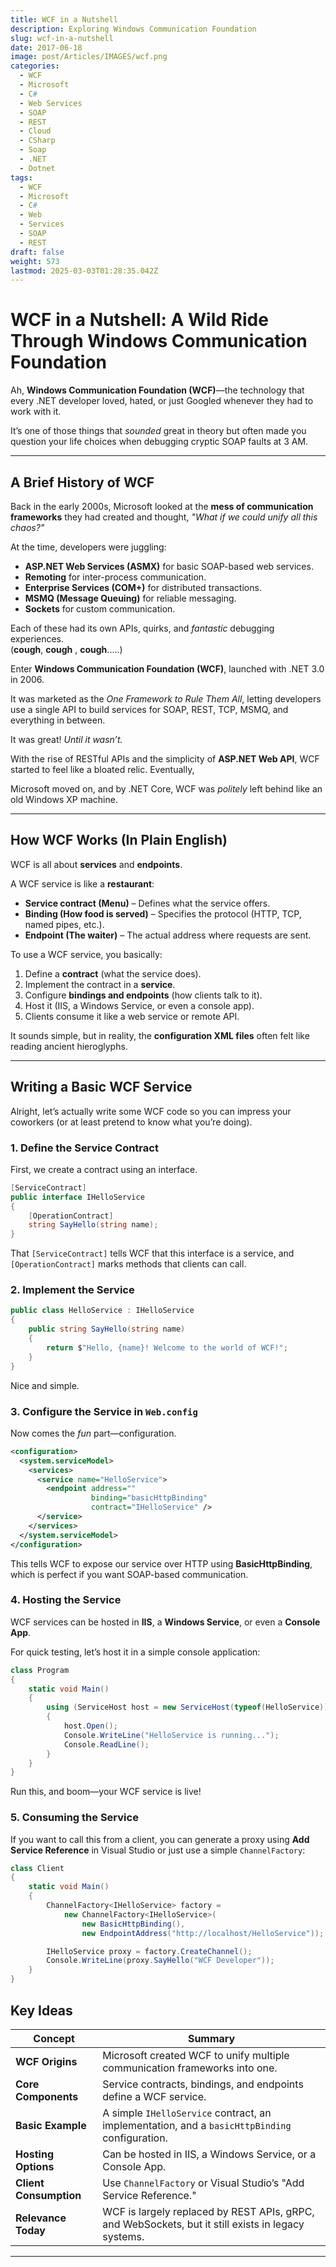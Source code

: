 ```yaml
---
title: WCF in a Nutshell
description: Exploring Windows Communication Foundation
slug: wcf-in-a-nutshell
date: 2017-06-18
image: post/Articles/IMAGES/wcf.png
categories:
  - WCF
  - Microsoft
  - C#
  - Web Services
  - SOAP
  - REST
  - Cloud
  - CSharp
  - Soap
  - .NET
  - Dotnet
tags:
  - WCF
  - Microsoft
  - C#
  - Web
  - Services
  - SOAP
  - REST
draft: false
weight: 573
lastmod: 2025-03-03T01:28:35.042Z
---
```

# WCF in a Nutshell: A Wild Ride Through Windows Communication Foundation

Ah, **Windows Communication Foundation (WCF)**—the technology that every .NET developer loved, hated, or just Googled whenever they had to work with it.

It’s one of those things that *sounded* great in theory but often made you question your life choices when debugging cryptic SOAP faults at 3 AM.

<!-- 
Let’s take a journey through WCF—where it came from, why it exists, and how to actually make it work without losing your sanity.
-->

***

## A Brief History of WCF

Back in the early 2000s, Microsoft looked at the **mess of communication frameworks** they had created and thought, *"What if we could unify all this chaos?"*

At the time, developers were juggling:

* **ASP.NET Web Services (ASMX)** for basic SOAP-based web services.
* **Remoting** for inter-process communication.
* **Enterprise Services (COM+)** for distributed transactions.
* **MSMQ (Message Queuing)** for reliable messaging.
* **Sockets** for custom communication.

Each of these had its own APIs, quirks, and *fantastic* debugging experiences.\
(**cough**, **cough** , **cough**.....)

Enter **Windows Communication Foundation (WCF)**, launched with .NET 3.0 in 2006.

It was marketed as the *One Framework to Rule Them All*, letting developers use a single API to build services for SOAP, REST, TCP, MSMQ, and everything in between.

It was great! *Until it wasn’t.*

With the rise of RESTful APIs and the simplicity of **ASP.NET Web API**, WCF started to feel like a bloated relic. Eventually,

Microsoft moved on, and by .NET Core, WCF was *politely* left behind like an old Windows XP machine.

***

## How WCF Works (In Plain English)

WCF is all about **services** and **endpoints**.

A WCF service is like a **restaurant**:

* **Service contract (Menu)** – Defines what the service offers.
* **Binding (How food is served)** – Specifies the protocol (HTTP, TCP, named pipes, etc.).
* **Endpoint (The waiter)** – The actual address where requests are sent.

To use a WCF service, you basically:

1. Define a **contract** (what the service does).
2. Implement the contract in a **service**.
3. Configure **bindings and endpoints** (how clients talk to it).
4. Host it (IIS, a Windows Service, or even a console app).
5. Clients consume it like a web service or remote API.

It sounds simple, but in reality, the **configuration XML files** often felt like reading ancient hieroglyphs.

***

## Writing a Basic WCF Service

Alright, let’s actually write some WCF code so you can impress your coworkers (or at least pretend to know what you’re doing).

### 1. Define the Service Contract

First, we create a contract using an interface.

```csharp
[ServiceContract]
public interface IHelloService
{
    [OperationContract]
    string SayHello(string name);
}
```

That `[ServiceContract]` tells WCF that this interface is a service, and `[OperationContract]` marks methods that clients can call.

### 2. Implement the Service

```csharp
public class HelloService : IHelloService
{
    public string SayHello(string name)
    {
        return $"Hello, {name}! Welcome to the world of WCF!";
    }
}
```

Nice and simple.

### 3. Configure the Service in `Web.config`

Now comes the *fun* part—configuration.

```xml
<configuration>
  <system.serviceModel>
    <services>
      <service name="HelloService">
        <endpoint address="" 
                  binding="basicHttpBinding" 
                  contract="IHelloService" />
      </service>
    </services>
  </system.serviceModel>
</configuration>
```

This tells WCF to expose our service over HTTP using **BasicHttpBinding**, which is perfect if you want SOAP-based communication.

### 4. Hosting the Service

WCF services can be hosted in **IIS**, a **Windows Service**, or even a **Console App**.

For quick testing, let’s host it in a simple console application:

```csharp
class Program
{
    static void Main()
    {
        using (ServiceHost host = new ServiceHost(typeof(HelloService)))
        {
            host.Open();
            Console.WriteLine("HelloService is running...");
            Console.ReadLine();
        }
    }
}
```

Run this, and boom—your WCF service is live!

### 5. Consuming the Service

If you want to call this from a client, you can generate a proxy using **Add Service Reference** in Visual Studio or just use a simple `ChannelFactory`:

```csharp
class Client
{
    static void Main()
    {
        ChannelFactory<IHelloService> factory = 
            new ChannelFactory<IHelloService>(
                new BasicHttpBinding(), 
                new EndpointAddress("http://localhost/HelloService"));

        IHelloService proxy = factory.CreateChannel();
        Console.WriteLine(proxy.SayHello("WCF Developer"));
    }
}
```

<!-- 
Congratulations! You just built and consumed a WCF service.

Now, take a deep breath and enjoy your hard-earned knowledge.

---

## Is WCF Still Relevant in 2025?

Honestly? **Not really.**

Most new projects use **gRPC, REST APIs with ASP.NET Core, or GraphQL**.

But WCF still lurks in the dark corners of many enterprises, and knowing how to work with it can make you the hero who maintains a **critical legacy system** (or at least the one who keeps getting called when it breaks).

So if you ever find yourself working on a WCF service, remember: *You’re not alone. We’ve all been there.*

And if all else fails? Just blame the XML configuration.

---
-->

## Key Ideas

| Concept                | Summary                                                                                            |
| ---------------------- | -------------------------------------------------------------------------------------------------- |
| **WCF Origins**        | Microsoft created WCF to unify multiple communication frameworks into one.                         |
| **Core Components**    | Service contracts, bindings, and endpoints define a WCF service.                                   |
| **Basic Example**      | A simple `IHelloService` contract, an implementation, and a `basicHttpBinding` configuration.      |
| **Hosting Options**    | Can be hosted in IIS, a Windows Service, or a Console App.                                         |
| **Client Consumption** | Use `ChannelFactory` or Visual Studio’s "Add Service Reference."                                   |
| **Relevance Today**    | WCF is largely replaced by REST APIs, gRPC, and WebSockets, but it still exists in legacy systems. |

***
